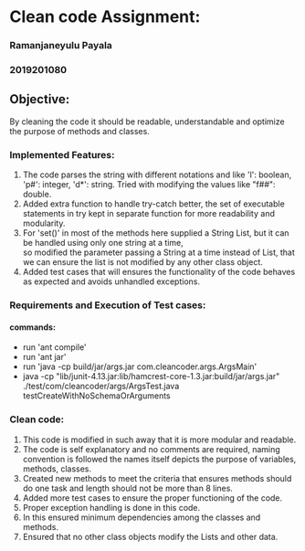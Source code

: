 # Clean code Assignment:

### Ramanjaneyulu Payala
### 2019201080
## Objective:
By cleaning the code it should be readable, understandable and optimize the purpose of methods and classes.

### Implemented Features:
1. The code parses the string with different notations and like 'l': boolean, 'p#': integer, 'd*': string.
   Tried with modifying the values like "f##": double.
2. Added extra function to handle try-catch better, the set of executable statements in try kept in separate 
   function for more readability and modularity.
3. For 'set()' in most of the methods here supplied a String List, but it can be handled using only one 
   string at a time,  
   so modified the parameter passing a String at a time instead of List, that we can
   ensure the list is not modified by any other class object.
4. Added test cases that will ensures the functionality of the code behaves as expected and avoids unhandled exceptions.
   
### Requirements and Execution of Test cases:
#### commands:
* run 'ant compile'
* run 'ant jar'
* run 'java -cp build/jar/args.jar com.cleancoder.args.ArgsMain'         
* java -cp "lib/junit-4.13.jar:lib/hamcrest-core-1.3.jar:build/jar/args.jar" ./test/com/cleancoder/args/ArgsTest.java testCreateWithNoSchemaOrArguments

### Clean code:
1. This code is modified in such away that it is more modular and readable.
2. The code is self explanatory and no comments are required, naming convention is followed the names itself depicts
   the purpose of variables, methods, classes.
3. Created new methods to meet the criteria that ensures methods should do one task and length should not be more 
   than 8 lines.
4. Added more test cases to ensure the proper functioning of the code.
5. Proper exception handling is done in this code.
6. In this ensured minimum dependencies among the classes and methods.
7. Ensured that no other class objects modify the Lists and other data.  